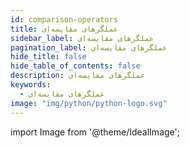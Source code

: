 ```yaml
---
id: comparison-operators
title: عملگرهای مقایسه‌ای
sidebar_label: عملگرهای مقایسه‌ای
pagination_label: عملگرهای مقایسه‌ای
hide_title: false
hide_table_of_contents: false
description: عملگرهای مقایسه‌ای
keywords:
  - عملگرهای مقایسه‌ای
image: "img/python/python-logo.svg"
---
```


import Image from '@theme/IdealImage';
